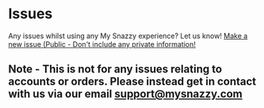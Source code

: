 # Issues
Any issues whilst using any My Snazzy experience? Let us know!
[Make a new issue (Public - Don't include any private information!](https://github.com/My-Snazzy-Ltd/issues/issues/new)

## Note - This is not for any issues relating to accounts or orders. Please instead get in contact with us via our email [support@mysnazzy.com](mailto:support@mysnazzy.com)
